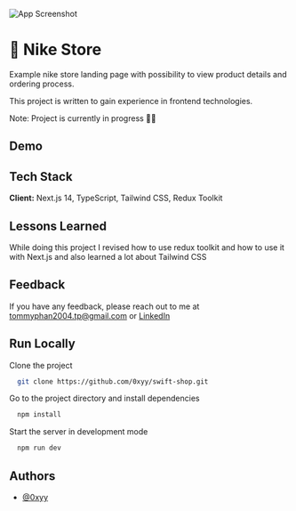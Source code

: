 ![App Screenshot](https://i.imgur.com/XNRJWVa.png)

# 👟 Nike Store 

Example nike store landing page with possibility to view product details and ordering process.

This project is written to gain experience in frontend technologies.

Note: Project is currently in progress 👷‍♂️

## Demo


## Tech Stack

**Client:** Next.js 14, TypeScript, Tailwind CSS, Redux Toolkit

## Lessons Learned

While doing this project I revised how to use redux toolkit and how to use it with Next.js and also learned a lot about Tailwind CSS

## Feedback

If you have any feedback, please reach out to me at tommyphan2004.tp@gmail.com or [LinkedIn](https://www.linkedin.com/in/tommy04/)

## Run Locally

Clone the project

```bash
  git clone https://github.com/0xyy/swift-shop.git
```

Go to the project directory and install dependencies

```bash
  npm install
```

Start the server in development mode

```bash
  npm run dev
```

## Authors

- [@0xyy](https://github.com/0xyy)
